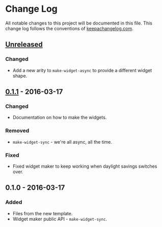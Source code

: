 # Change Log
All notable changes to this project will be documented in this file. This change log follows the conventions of [keepachangelog.com](http://keepachangelog.com/).

## [Unreleased]
### Changed
- Add a new arity to `make-widget-async` to provide a different widget shape.

## [0.1.1] - 2016-03-17
### Changed
- Documentation on how to make the widgets.

### Removed
- `make-widget-sync` - we're all async, all the time.

### Fixed
- Fixed widget maker to keep working when daylight savings switches over.

## 0.1.0 - 2016-03-17
### Added
- Files from the new template.
- Widget maker public API - `make-widget-sync`.

[Unreleased]: https://github.com/your-name/do-list/compare/0.1.1...HEAD
[0.1.1]: https://github.com/your-name/do-list/compare/0.1.0...0.1.1
